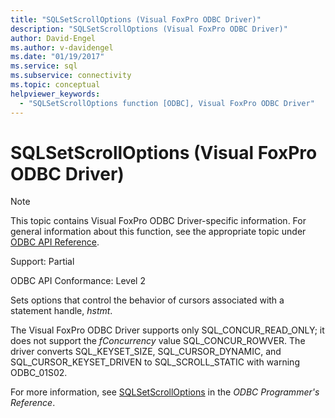 ```yaml
---
title: "SQLSetScrollOptions (Visual FoxPro ODBC Driver)"
description: "SQLSetScrollOptions (Visual FoxPro ODBC Driver)"
author: David-Engel
ms.author: v-davidengel
ms.date: "01/19/2017"
ms.service: sql
ms.subservice: connectivity
ms.topic: conceptual
helpviewer_keywords:
  - "SQLSetScrollOptions function [ODBC], Visual FoxPro ODBC Driver"
---
```

# SQLSetScrollOptions (Visual FoxPro ODBC Driver)
> [!NOTE]  
>  This topic contains Visual FoxPro ODBC Driver-specific information. For general information about this function, see the appropriate topic under [ODBC API Reference](../../odbc/reference/syntax/odbc-api-reference.md).  
  
 Support: Partial  
  
 ODBC API Conformance: Level 2  
  
 Sets options that control the behavior of cursors associated with a statement handle, *hstmt*.  
  
 The Visual FoxPro ODBC Driver supports only SQL_CONCUR_READ_ONLY; it does not support the *fConcurrency* value SQL_CONCUR_ROWVER. The driver converts SQL_KEYSET_SIZE, SQL_CURSOR_DYNAMIC, and SQL_CURSOR_KEYSET_DRIVEN to SQL_SCROLL_STATIC with warning ODBC_01S02.  
  
 For more information, see [SQLSetScrollOptions](../../odbc/reference/syntax/sqlsetscrolloptions-function.md) in the *ODBC Programmer's Reference*.
